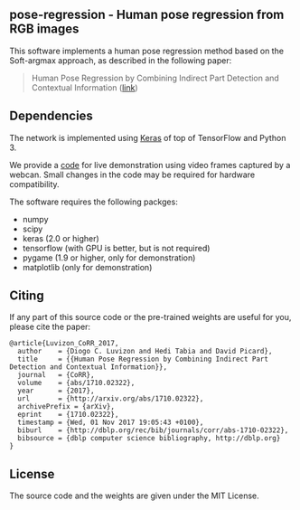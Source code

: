 ## pose-regression - Human pose regression from RGB images

This software implements a human pose regression method based on the Soft-argmax approach, as described in the following paper:
> Human Pose Regression by Combining Indirect Part Detection and Contextual Information ([link](https://arxiv.org/abs/1710.02322))

## Dependencies

The network is implemented using [Keras](https://keras.io/) of top of TensorFlow and Python 3.

We provide a [code](demo_webcan.py) for live demonstration using video frames captured by a webcan. Small changes in the code may be required for hardware compatibility.

The software requires the following packges:

* numpy
* scipy
* keras (2.0 or higher)
* tensorflow (with GPU is better, but is not required)
* pygame (1.9 or higher, only for demonstration)
* matplotlib (only for demonstration)

## Citing

If any part of this source code or the pre-trained weights are useful for you,
please cite the paper:


```
@article{Luvizon_CoRR_2017,
  author    = {Diogo C. Luvizon and Hedi Tabia and David Picard},
  title     = {{Human Pose Regression by Combining Indirect Part Detection and Contextual Information}},
  journal   = {CoRR},
  volume    = {abs/1710.02322},
  year      = {2017},
  url       = {http://arxiv.org/abs/1710.02322},
  archivePrefix = {arXiv},
  eprint    = {1710.02322},
  timestamp = {Wed, 01 Nov 2017 19:05:43 +0100},
  biburl    = {http://dblp.org/rec/bib/journals/corr/abs-1710-02322},
  bibsource = {dblp computer science bibliography, http://dblp.org}
}
```

## License

The source code and the weights are given under the MIT License.
